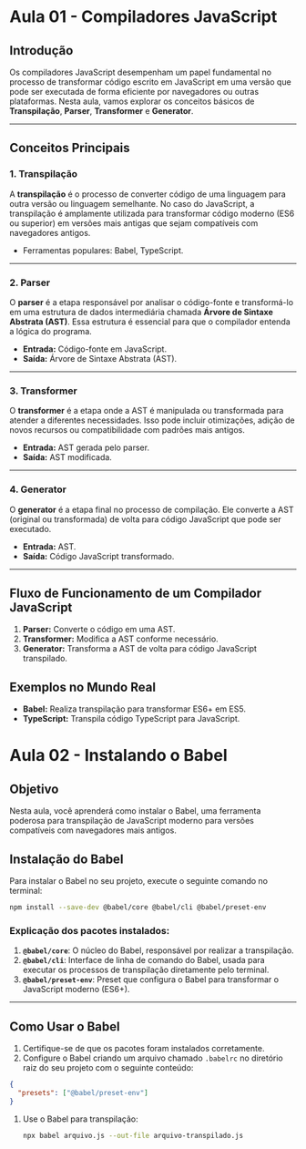 # Aula 01 - Compiladores JavaScript

## Introdução

Os compiladores JavaScript desempenham um papel fundamental no processo de transformar código escrito em JavaScript em uma versão que pode ser executada de forma eficiente por navegadores ou outras plataformas. Nesta aula, vamos explorar os conceitos básicos de **Transpilação**, **Parser**, **Transformer** e **Generator**.

---

## Conceitos Principais

### **1. Transpilação**

A **transpilação** é o processo de converter código de uma linguagem para outra versão ou linguagem semelhante. No caso do JavaScript, a transpilação é amplamente utilizada para transformar código moderno (ES6 ou superior) em versões mais antigas que sejam compatíveis com navegadores antigos.

- Ferramentas populares: Babel, TypeScript.

---

### **2. Parser**

O **parser** é a etapa responsável por analisar o código-fonte e transformá-lo em uma estrutura de dados intermediária chamada **Árvore de Sintaxe Abstrata (AST)**. Essa estrutura é essencial para que o compilador entenda a lógica do programa.

- **Entrada:** Código-fonte em JavaScript.
- **Saída:** Árvore de Sintaxe Abstrata (AST).

---

### **3. Transformer**

O **transformer** é a etapa onde a AST é manipulada ou transformada para atender a diferentes necessidades. Isso pode incluir otimizações, adição de novos recursos ou compatibilidade com padrões mais antigos.

- **Entrada:** AST gerada pelo parser.
- **Saída:** AST modificada.

---

### **4. Generator**

O **generator** é a etapa final no processo de compilação. Ele converte a AST (original ou transformada) de volta para código JavaScript que pode ser executado.

- **Entrada:** AST.
- **Saída:** Código JavaScript transformado.

---

## Fluxo de Funcionamento de um Compilador JavaScript

1. **Parser:** Converte o código em uma AST.
2. **Transformer:** Modifica a AST conforme necessário.
3. **Generator:** Transforma a AST de volta para código JavaScript transpilado.

## Exemplos no Mundo Real

- **Babel:** Realiza transpilação para transformar ES6+ em ES5.
- **TypeScript:** Transpila código TypeScript para JavaScript.

# Aula 02 - Instalando o Babel

## Objetivo

Nesta aula, você aprenderá como instalar o Babel, uma ferramenta poderosa para transpilação de JavaScript moderno para versões compatíveis com navegadores mais antigos.

## Instalação do Babel

Para instalar o Babel no seu projeto, execute o seguinte comando no terminal:

```bash
npm install --save-dev @babel/core @babel/cli @babel/preset-env

```

### **Explicação dos pacotes instalados**:

1. **`@babel/core`**: O núcleo do Babel, responsável por realizar a transpilação.
2. **`@babel/cli`**: Interface de linha de comando do Babel, usada para executar os processos de transpilação diretamente pelo terminal.
3. **`@babel/preset-env`**: Preset que configura o Babel para transformar o JavaScript moderno (ES6+).

---

## Como Usar o Babel

1. Certifique-se de que os pacotes foram instalados corretamente.
2. Configure o Babel criando um arquivo chamado `.babelrc` no diretório raiz do seu projeto com o seguinte conteúdo:

```json
{
  "presets": ["@babel/preset-env"]
}
```

1. Use o Babel para transpilação:

   ```bash
   npx babel arquivo.js --out-file arquivo-transpilado.js

   ```
